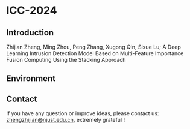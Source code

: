 # ICC-2024
## Introduction
Zhijian Zheng, Ming Zhou, Peng Zhang, Xugong Qin, Sixue Lu; A Deep Learning Intrusion Detection Model Based on Multi-Feature Importance Fusion Computing Using the Stacking Approach
## Environment

## Contact
If you have any question or improve ideas, please contact us: zhengzhijian@njust.edu.cn, extremely grateful !
